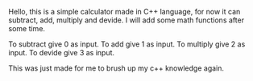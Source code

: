 Hello, this is a simple calculator made in C++ language, for now it can subtract, add, multiply and devide.
I will add some math functions after some time. 

To subtract give 0 as input.
To add give 1 as input.
To multiply give 2 as input.
To devide give 3 as input.

This was just made for me to brush up my c++ knowledge again.